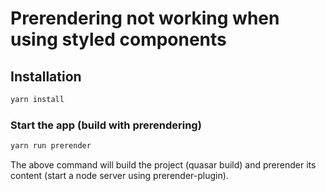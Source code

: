 # Prerendering not working when using styled components 


## Installation
```bash
yarn install
```

### Start the app (build with prerendering)
```bash
yarn run prerender
```
The above command will build the project (quasar build) and prerender its content (start a node server using prerender-plugin).
